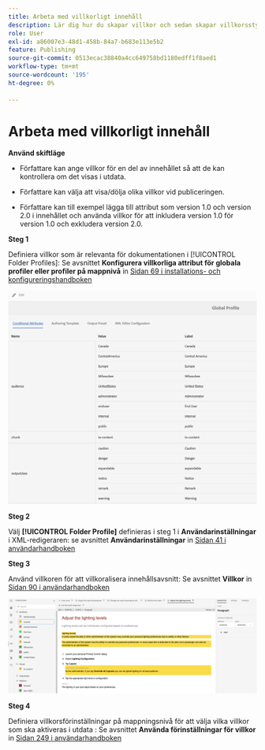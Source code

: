 ```yaml
---
title: Arbeta med villkorligt innehåll
description: Lär dig hur du skapar villkor och sedan skapar villkorsstyrd innehållsgenerering i [!DNL AEM Guides]
role: User
exl-id: a86007e3-48d1-458b-84a7-b683e113e5b2
feature: Publishing
source-git-commit: 0513ecac38840a4cc649758bd1180edff1f8aed1
workflow-type: tm+mt
source-wordcount: '195'
ht-degree: 0%

---
```


# Arbeta med villkorligt innehåll

**Använd skiftläge**

* Författare kan ange villkor för en del av innehållet så att de kan kontrollera om det visas i utdata.

* Författare kan välja att visa/dölja olika villkor vid publiceringen.

* Författare kan till exempel lägga till attribut som version 1.0 och version 2.0 i innehållet och använda villkor för att inkludera version 1.0 för version 1.0 och exkludera version 2.0.

**Steg 1**

Definiera villkor som är relevanta för dokumentationen i [!UICONTROL Folder Profiles]: Se avsnittet **Konfigurera villkorliga attribut för globala profiler eller profiler på mappnivå** in [Sidan 69 i installations- och konfigureringshandboken](https://helpx.adobe.com/content/dam/help/en/xml-documentation-solution/4-2/Adobe-Experience-Manager-Guides_Installation-Configuration-Guide_EN.pdf)

![Konfigurera villkor i mappprofiler](assets/conditions-in-profiles.png)

**Steg 2**

Välj **[!UICONTROL Folder Profile]** definieras i steg 1 i **Användarinställningar** i XML-redigeraren: se avsnittet **Användarinställningar** in [Sidan 41 i användarhandboken](https://helpx.adobe.com/content/dam/help/en/xml-documentation-solution/4-2/Adobe-Experience-Manager-Guides_User-Guide_EN.pdf)


**Steg 3**

Använd villkoren för att villkoralisera innehållsavsnitt: Se avsnittet **Villkor** in [Sidan 90 i användarhandboken](https://helpx.adobe.com/content/dam/help/en/xml-documentation-solution/4-2/Adobe-Experience-Manager-Guides_User-Guide_EN.pdf)

![Använd villkor i Web Editor](assets/conditions-in-web-editor.png)

**Steg 4**

Definiera villkorsförinställningar på mappningsnivå för att välja vilka villkor som ska aktiveras i utdata : Se avsnittet **Använda förinställningar för villkor** in [Sidan 249 i användarhandboken](https://helpx.adobe.com/content/dam/help/en/xml-documentation-solution/4-2/Adobe-Experience-Manager-Guides_User-Guide_EN.pdf)
